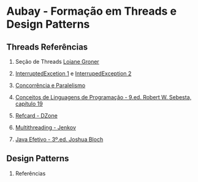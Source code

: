 # Aubay - Formação em Threads e Design Patterns
## Threads Referências
1. Seção de Threads [Loiane Groner](https://www.youtube.com/watch?v=v5l30QMKv6c&t=5s)

2. [InterruptedExcetion 1](https://www.javaspecialists.eu/archive/Issue056.html) e [InterrupedException 2](https://www.ibm.com/developerworks/java/library/j-jtp05236/index.html)

3. [Concorrência e Paralelismo](https://existentialtype.wordpress.com/2011/03/17/parallelism-is-not-concurrency/)

4. [Conceitos de Linguagens de Programação - 9.ed. Robert W. Sebesta, capítulo 19](https://www.amazon.com.br/Livros-Robert-W-Sebesta/s?rh=n%3A6740748011%2Cp_27%3ARobert+W.+Sebesta)

5. [Refcard - DZone](https://dzone.com/refcardz/core-java-concurrency?chapter=1)

6. [Multithreading - Jenkov](http://tutorials.jenkov.com/java-concurrency/index.html)

7. [Java Efetivo - 3º.ed. Joshua Bloch](https://www.amazon.com.br/Java-Efetivo-Melhores-Pr%C3%A1ticas-Plataforma/dp/8550804622)

## Design Patterns
1. Referências